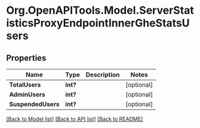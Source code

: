 # Org.OpenAPITools.Model.ServerStatisticsProxyEndpointInnerGheStatsUsers

## Properties

Name | Type | Description | Notes
------------ | ------------- | ------------- | -------------
**TotalUsers** | **int?** |  | [optional] 
**AdminUsers** | **int?** |  | [optional] 
**SuspendedUsers** | **int?** |  | [optional] 

[[Back to Model list]](../README.md#documentation-for-models) [[Back to API list]](../README.md#documentation-for-api-endpoints) [[Back to README]](../README.md)

